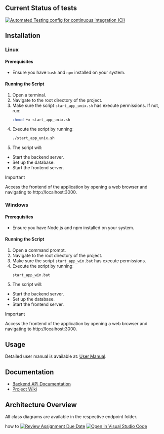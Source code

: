 ## Current Status of tests
[![Automated Testing config for continuous integration (CI)](https://github.com/uol-feps-soc-comp2913-2324s2-classroom/team-project-team-26/actions/workflows/ci.yaml/badge.svg?branch=shubham-dev)](https://github.com/uol-feps-soc-comp2913-2324s2-classroom/team-project-team-26/actions/workflows/ci.yaml)



## Installation

### Linux

#### Prerequisites
- Ensure you have `bash` and `npm` installed on your system.

#### Running the Script
1. Open a terminal.
2. Navigate to the root directory of the project.
3. Make sure the script `start_app_unix.sh` has execute permissions. If not, run:
   ```bash
   chmod +x start_app_unix.sh
    ```
4. Execute the script by running:
   ```bash
   ./start_app_unix.sh
    ```
5. The script will:
- Start the backend server.
- Set up the database.
- Start the frontend server.

> [!IMPORTANT]
> Access the frontend of the application by opening a web browser and navigating to http://localhost:3000.



### Windows

#### Prerequisites
- Ensure you have Node.js and npm installed on your system.

#### Running the Script
1. Open a command prompt.
2. Navigate to the root directory of the project.
3. Make sure the script `start_app_win.bat` has execute permissions. 
4. Execute the script by running:
   ```bash
   start_app_win.bat
    ```
5. The script will:
- Start the backend server.
- Set up the database.
- Start the frontend server.

> [!IMPORTANT]
> Access the frontend of the application by opening a web browser and navigating to http://localhost:3000.




## Usage

Detailed user manual is available at: [User Manual](https://github.com/uol-feps-soc-comp2913-2324s2-classroom/team-project-team-26/wiki/User-Manual).


## Documentation

- [Backend API Documentation](https://github.com/uol-feps-soc-comp2913-2324s2-classroom/team-project-team-26/blob/main/backend/README.md)
- [Project Wiki](https://github.com/uol-feps-soc-comp2913-2324s2-classroom/team-project-team-26/wiki)


## Architecture Overview

All class diagrams are available in the respective endpoint folder. 






how to
[![Review Assignment Due Date](https://classroom.github.com/assets/deadline-readme-button-24ddc0f5d75046c5622901739e7c5dd533143b0c8e959d652212380cedb1ea36.svg)](https://classroom.github.com/a/Nrqv5LcV)
[![Open in Visual Studio Code](https://classroom.github.com/assets/open-in-vscode-718a45dd9cf7e7f842a935f5ebbe5719a5e09af4491e668f4dbf3b35d5cca122.svg)](https://classroom.github.com/online_ide?assignment_repo_id=13770086&assignment_repo_type=AssignmentRepo)
